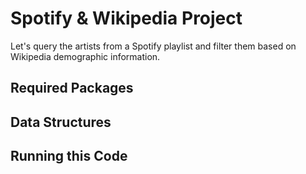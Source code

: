# Spotify & Wikipedia Project
Let's query the artists from a Spotify playlist and filter them based on Wikipedia demographic information.


## Required Packages

## Data Structures

## Running this Code 
